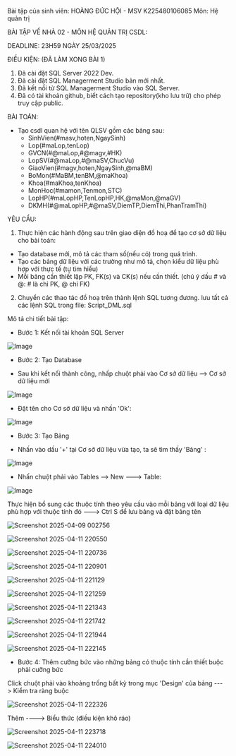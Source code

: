 Bài tập của sinh viên: HOÀNG ĐỨC HỘI - MSV K225480106085 
Môn: Hệ quản trị  

BÀI TẬP VỀ NHÀ 02 - MÔN HỆ QUẢN TRỊ CSDL:

DEADLINE: 23H59 NGÀY 25/03/2025

ĐIỀU KIỆN: (ĐÃ LÀM XONG BÀI 1)
1. Đã cài đặt SQL Server 2022 Dev.
2. Đã cài đặt SQL Managerment Studio bản mới nhất.
3. Đã kết nối từ SQL Managerment Studio vào SQL Server.
4. Đã có tài khoản github, biết cách tạo repository(kho lưu trữ) cho phép truy cập public.

BÀI TOÁN:
- Tạo csdl quan hệ với tên QLSV gồm các bảng sau:
  + SinhVien(#masv,hoten,NgaySinh)
  + Lop(#maLop,tenLop)
  + GVCN(#@maLop,#@magv,#HK)
  + LopSV(#@maLop,#@maSV,ChucVu)
  + GiaoVien(#magv,hoten,NgaySinh,@maBM)
  + BoMon(#MaBM,tenBM,@maKhoa)
  + Khoa(#maKhoa,tenKhoa)
  + MonHoc(#mamon,Tenmon,STC)
  + LopHP(#maLopHP,TenLopHP,HK,@maMon,@maGV)
  + DKMH(#@maLopHP,#@maSV,DiemTP,DiemThi,PhanTramThi)

YÊU CẦU:
1. Thực hiện các hành động sau trên giao diện đồ hoạ để tạo cơ sở dữ liệu cho bài toán:
  + Tạo database mới, mô tả các tham số(nếu có) trong quá trình.
  + Tạo các bảng dữ liệu với các trường như mô tả, chọn kiểu dữ liệu phù hợp với thực tế (tự tìm hiểu)
  + Mỗi bảng cần thiết lập PK, FK(s) và CK(s) nếu cần thiết. (chú ý dấu # và @: # là chỉ PK, @ chỉ FK)
2. Chuyển các thao tác đồ hoạ trên thành lệnh SQL tương đương. lưu tất cả các lệnh SQL trong file: Script_DML.sql

Mô tả chi tiết bài tập:

- Bước 1: Kết nối tài khoản SQL Server

![Image](https://github.com/user-attachments/assets/fc515a51-1d20-436c-af47-c92675f64dc6)

- Bước 2: Tạo Database

 - Sau khi kết nối thành công, nhấp chuột phải vào Cơ sở dữ liệu --> Cơ sở dữ liệu mới

![Image](https://github.com/user-attachments/assets/4117e850-d615-467d-9332-7e0884d07778)

- Đặt tên cho Cơ sở dữ liệu và nhấn 'Ok':

![Image](https://github.com/user-attachments/assets/cbae8ee9-04b8-4e5b-8b02-60d848b80756)

- Bước 3: Tạo Bảng
  
 - Nhấn vào dấu '+' tại Cơ sở dữ liệu vừa tạo,  ta sẽ tìm thấy 'Bảng' :

![Image](https://github.com/user-attachments/assets/e21a20d7-bd63-421a-9714-1d5336661cc6)

- Nhấn chuột phải vào Tables --> New ---> Table:

![Image](https://github.com/user-attachments/assets/88f99a20-2320-4c67-ab7c-4c3def73a39b)

Thực hiện bổ sung các thuộc tính theo yêu cầu vào mỗi bảng với loại dữ liệu phù hợp với thuộc tính đó ---> Ctrl S để lưu bảng và đặt bảng tên

![Screenshot 2025-04-09 002756](https://github.com/user-attachments/assets/9f3df95b-6dde-4143-8b77-24be677ac4d2)

![Screenshot 2025-04-11 220550](https://github.com/user-attachments/assets/1f335c5b-49ea-4024-b4c5-cbb8bfcf2ad3)


![Screenshot 2025-04-11 220736](https://github.com/user-attachments/assets/328ce39c-e3d1-4173-8770-c8070f82cc17)


![Screenshot 2025-04-11 220901](https://github.com/user-attachments/assets/5f2e6c03-a8cd-461b-9e68-293948c2ef95)


![Screenshot 2025-04-11 221129](https://github.com/user-attachments/assets/fa49a0de-7a2e-4398-a1b0-857002afedc9)



![Screenshot 2025-04-11 221259](https://github.com/user-attachments/assets/b2ca9e29-8924-493d-aaa1-367b91e8607e)




![Screenshot 2025-04-11 221343](https://github.com/user-attachments/assets/741108a4-17fa-481a-b0b3-771cebcf9b75)


![Screenshot 2025-04-11 221742](https://github.com/user-attachments/assets/207dfbdf-1fc1-4b29-aa12-9ac77405f3f8)


![Screenshot 2025-04-11 221944](https://github.com/user-attachments/assets/8f927a4a-2df7-4890-b1a2-8ab21107d207)

![Screenshot 2025-04-11 222145](https://github.com/user-attachments/assets/ff9f8aeb-370d-4229-bd75-bf172d2418d3)

- Bước 4: Thêm cưỡng bức vào những bảng có thuộc tính cần thiết buộc phải cưỡng bức

Click chuột phải vào khoảng trống bất kỳ trong mục 'Design' của bảng ---> Kiểm tra ràng buộc

![Screenshot 2025-04-11 222326](https://github.com/user-attachments/assets/bee44020-b5c5-4b08-b278-b1b49aee2fa9)

Thêm ----> Biểu thức (điều kiện khô ráo)

![Screenshot 2025-04-11 223718](https://github.com/user-attachments/assets/4522abbc-0bc0-4dcd-801e-eadc1f6db540)

![Screenshot 2025-04-11 224010](https://github.com/user-attachments/assets/fa37d7d6-5379-4be3-a80c-bcc4c6bb3290)












